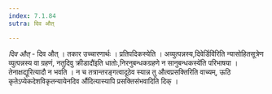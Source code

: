 ```yaml
---
index: 7.1.84
sutra: दिव औत्

---
```

_दिव औत्_ - दिव औत् । तकार उच्चारणार्थः । प्रतिपदिकस्येति । अव्युत्पन्नस्य,दिवेर्डिवि॑रिति न्यासोहितसूत्रेण व्युत्पन्नस्य वा ग्रहणं, नतुदिवु क्रीडादौ॑इति धातोः,निरनुबन्धकग्रहणे न सानुबन्धकस्ये॑ति परिभाषया । तेनाक्षद्यूरित्यादौ न भवति । न च तत्रान्तरङ्गत्वादूठेव स्यान्न तु औत्वप्रसक्तिरिति वाच्यम्, ऊठि कृतेऽप्येकदेशविकृतन्यायेनदिव औ॑दित्यास्यापि प्रसक्तिसंभवादिति दिक् ।